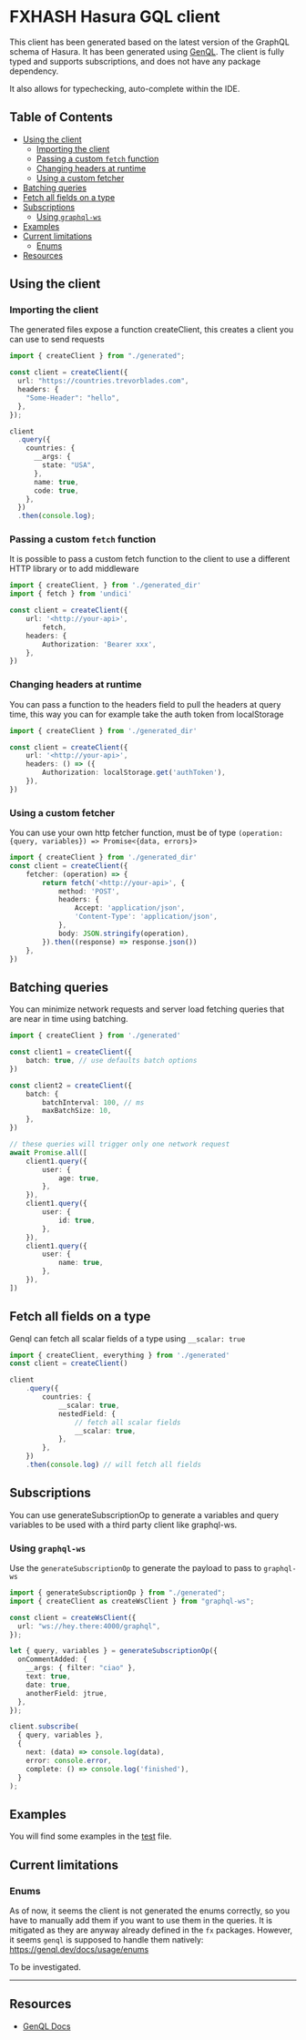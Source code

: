 # FXHASH Hasura GQL client

This client has been generated based on the latest version of the GraphQL schema of Hasura.
It has been generated using [GenQL](https://genql.dev/docs). The client is fully typed and supports subscriptions, and does not have any package dependency.

It also allows for typechecking, auto-complete within the IDE.

## Table of Contents

- [Using the client](#using-the-client)
    - [Importing the client](#importing-the-client)
    - [Passing a custom `fetch` function](#passing-a-custom-fetch-function)
    - [Changing headers at runtime](#changing-headers-at-runtime)
    - [Using a custom fetcher](#using-a-custom-fetcher)
- [Batching queries](#batching-queries)
- [Fetch all fields on a type](#fetch-all-fields-on-a-type)
- [Subscriptions](#subscriptions)
    - [Using `graphql-ws`](#using-graphql-ws)
- [Examples](#examples)
- [Current limitations](#current-limitations)
    - [Enums](#enums)
- [Resources](#resources)

## Using the client
### Importing the client
The generated files expose a function createClient, this creates a client you can use to send requests

```typescript
import { createClient } from "./generated";

const client = createClient({
  url: "https://countries.trevorblades.com",
  headers: {
    "Some-Header": "hello",
  },
});

client
  .query({
    countries: {
      __args: {
        state: "USA",
      },
      name: true,
      code: true,
    },
  })
  .then(console.log);
```

### Passing a custom `fetch` function
It is possible to pass a custom fetch function to the client to use a different HTTP library or to add middleware
```typescript
import { createClient, } from './generated_dir'
import { fetch } from 'undici'

const client = createClient({
    url: '<http://your-api>',
		fetch,
    headers: {
        Authorization: 'Bearer xxx',
    },
})
```

### Changing headers at runtime
You can pass a function to the headers field to pull the headers at query time, this way you can for example take the auth token from localStorage
```typescript
import { createClient } from './generated_dir'

const client = createClient({
    url: '<http://your-api>',
    headers: () => ({
        Authorization: localStorage.get('authToken'),
    }),
})
```

### Using a custom fetcher
You can use your own http fetcher function, must be of type `(operation: {query, variables}) => Promise<{data, errors}>`
```typescript
import { createClient } from './generated_dir'
const client = createClient({
    fetcher: (operation) => {
        return fetch('<http://your-api>', {
            method: 'POST',
            headers: {
                Accept: 'application/json',
                'Content-Type': 'application/json',
            },
            body: JSON.stringify(operation),
        }).then((response) => response.json())
    },
})
```

## Batching queries
You can minimize network requests and server load fetching queries that are near in time using batching.
```typescript
import { createClient } from './generated'

const client1 = createClient({
    batch: true, // use defaults batch options
})

const client2 = createClient({
    batch: {
        batchInterval: 100, // ms
        maxBatchSize: 10,
    },
})

// these queries will trigger only one network request
await Promise.all([
    client1.query({
        user: {
            age: true,
        },
    }),
    client1.query({
        user: {
            id: true,
        },
    }),
    client1.query({
        user: {
            name: true,
        },
    }),
])
```

## Fetch all fields on a type
Genql can fetch all scalar fields of a type using `__scalar: true`
```typescript
import { createClient, everything } from './generated'
const client = createClient()

client
    .query({
        countries: {
            __scalar: true,
            nestedField: {
                // fetch all scalar fields
                __scalar: true,
            },
        },
    })
    .then(console.log) // will fetch all fields
```

## Subscriptions
You can use generateSubscriptionOp to generate a variables and query variables to be used with a third party client like graphql-ws.
### Using `graphql-ws`
Use the `generateSubscriptionOp` to generate the payload to pass to `graphql-ws`
```typescript
import { generateSubscriptionOp } from "./generated";
import { createClient as createWsClient } from "graphql-ws";

const client = createWsClient({
  url: "ws://hey.there:4000/graphql",
});

let { query, variables } = generateSubscriptionOp({
  onCommentAdded: {
    __args: { filter: "ciao" },
    text: true,
    date: true,
    anotherField: jtrue,
  },
});

client.subscribe(
  { query, variables },
  {
    next: (data) => console.log(data),
    error: console.error,
    complete: () => console.log('finished'),
  }
);
```

## Examples
You will find some examples in the [test](test/client.test.ts) file.

## Current limitations
### Enums
As of now, it seems the client is not generated the enums correctly, so you have to manually add them if you want to use them in the queries.
It is mitigated as they are anyway already defined in the `fx` packages.
However, it seems `genql` is supposed to handle them natively: https://genql.dev/docs/usage/enums

To be investigated.

---
## Resources
- [GenQL Docs](https://genql.dev/docs)